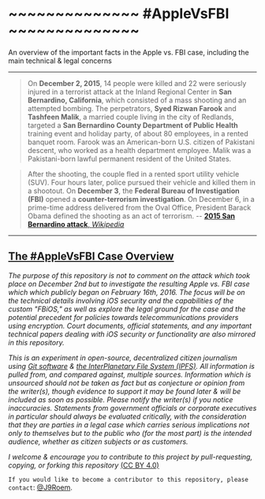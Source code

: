 # ~~~~~~~~~~~~~~ #AppleVsFBI ~~~~~~~~~~~~~~
An overview of the important facts in the Apple vs. FBI case, including the main technical &amp; legal concerns
***
> On **December 2, 2015**, 14 people were killed and 22 were seriously injured in a terrorist attack at the Inland Regional Center in **San Bernardino, California**, which consisted of a mass shooting and an attempted bombing. The perpetrators, **Syed Rizwan Farook** and **Tashfeen Malik**, a married couple living in the city of Redlands, targeted a **San Bernardino County Department of Public Health** training event and holiday party, of about 80 employees, in a rented banquet room. Farook was an American-born U.S. citizen of Pakistani descent, who worked as a health department employee. Malik was a Pakistani-born lawful permanent resident of the United States.

> After the shooting, the couple fled in a rented sport utility vehicle (SUV). Four hours later, police pursued their vehicle and killed them in a shootout. On **December 3**, the **Federal Bureau of Investigation (FBI)** opened a **counter-terrorism investigation**. On December 6, in a prime-time address delivered from the Oval Office, President Barack Obama defined the shooting as an act of terrorism. -- [**2015 San Bernardino attack**, *Wikipedia*](https://en.wikipedia.org/wiki/2015_San_Bernardino_attack)

***
## [**The #AppleVsFBI Case Overview**](https://github.com/Enegnei/AppleVsFBI/blob/master/AppleVsFBI.md)

*The purpose of this repository is not to comment on the attack which took place on December 2nd but to investigate the resulting Apple vs. FBI case which which publicly began on February 16th, 2016. The focus will be on the technical details involving iOS security and the capabilities of the custom "FBiOS," as well as explore the legal ground for the case and the potential precedent for policies towards telecommunications providers using encryption. Court documents, official statements, and any important technical papers dealing with iOS security or functionality are also mirrored in this repository.*

*This is an experiment in open-source, decentralized citizen journalism using [Git software](https://git-scm.com/) & [the InterPlanetary File System (IPFS)](https://github.com/ipfs/ipfs). All information is pulled from, and compared against, multiple sources. Information which is unsourced should not be taken as fact but as conjecture or opinion from the writer(s), though evidence to support it may be found later & will be included as soon as possible. Please notify the writer(s) if you notice inaccuracies. Statements from government officials or corporate executives in particular should always be evaluated critically, with the consideration that they are parties in a legal case which carries serious implications not only to themselves but to the public who (for the most part) is the intended audience, whether as citizen subjects or as customers.*

*I welcome & encourage you to contribute to this project by pull-requesting, copying, or forking this repository* [(CC BY 4.0)](https://creativecommons.org/licenses/by/4.0/)

`If you would like to become a contributor to this repository, please contact`: [@J9Roem](https://keybase.io/j9roem).
